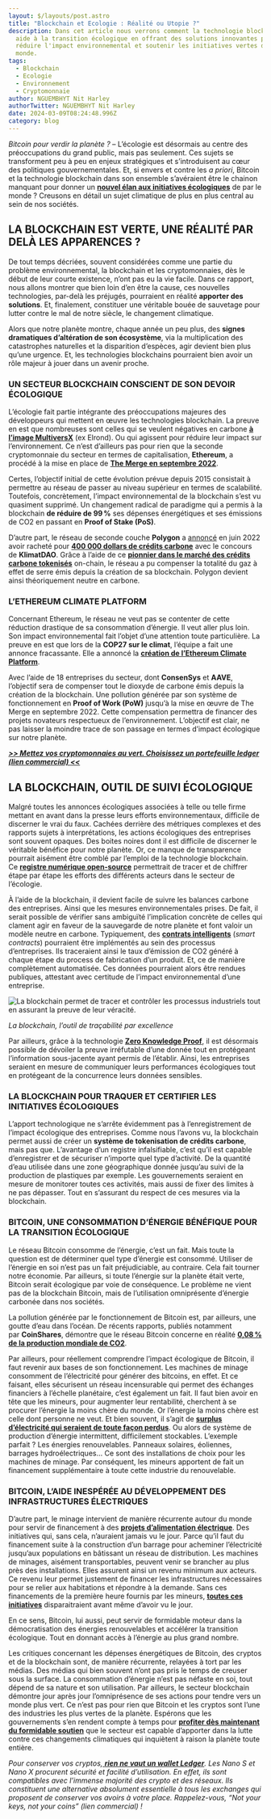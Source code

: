 ```yaml
---
layout: $/layouts/post.astro
title: "Blockchain et Ecologie : Réalité ou Utopie ?"
description: Dans cet article nous verrons comment la technologie blockchain
  aide à la transition écologique en offrant des solutions innovantes pour
  réduire l'impact environnemental et soutenir les initiatives vertes dans le
  monde.
tags:
  - Blockchain
  - Ecologie
  - Environnement
  - Cryptomonnaie
author: NGUEMBHYT Nit Harley
authorTwitter: NGUEMBHYT Nit Harley
date: 2024-03-09T08:24:48.996Z
category: blog
---
```

<!--StartFragment-->

*Bitcoin pour verdir la planète ?* – L’écologie est désormais au centre des préoccupations du grand public, mais pas seulement. Ces sujets se transforment peu à peu en enjeux stratégiques et s’introduisent au cœur des politiques gouvernementales. Et, si envers et contre les *a priori*, Bitcoin et la technologie blockchain dans son ensemble s’avéraient être le chainon manquant pour donner un **[nouvel élan aux initiatives écologiques](https://journalducoin.com/bitcoin/village-italien-minage-bitcoin-hydroelectrique-consommation-electrique/)** de par le monde ? Creusons en détail un sujet climatique de plus en plus central au sein de nos sociétés.

## **LA BLOCKCHAIN EST VERTE, UNE RÉALITÉ PAR DELÀ LES APPARENCES ?**

De tout temps décriées, souvent considérées comme une partie du problème environnemental, la blockchain et les cryptomonnaies, dès le début de leur courte existence, n’ont pas eu la vie facile. Dans ce rapport, nous allons montrer que bien loin d’en être la cause, ces nouvelles technologies, par-delà les préjugés, pourraient en réalité **apporter des solutions**. Et, finalement, constituer une véritable bouée de sauvetage pour lutter contre le mal de notre siècle, le changement climatique.

Alors que notre planète montre, chaque année un peu plus, des **signes dramatiques d’altération de son écosystème**, via la multiplication des catastrophes naturelles et la disparition d’espèces, agir devient bien plus qu’une urgence. Et, les technologies blockchains pourraient bien avoir un rôle majeur à jouer dans un avenir proche.

### **UN SECTEUR BLOCKCHAIN CONSCIENT DE SON DEVOIR ÉCOLOGIQUE**

L’écologie fait partie intégrante des préoccupations majeures des développeurs qui mettent en œuvre les technologies blockchain. La preuve en est que nombreuses sont celles qui se veulent négatives en carbone **[à l’image MultiversX](https://journalducoin.com/guides/acheter-crypto/egld/)** (ex Elrond). Ou qui agissent pour réduire leur impact sur l’environnement. Ce n’est d’ailleurs pas pour rien que la seconde cryptomonnaie du secteur en termes de capitalisation, **Ethereum**, a procédé à la mise en place de **[The Merge en septembre 2022](https://journalducoin.com/ethereum/ethereum-mise-a-jour-hard-fork-shanghai/)**.

Certes, l’objectif initial de cette évolution prévue depuis 2015 consistait à permettre au réseau de passer au niveau supérieur en termes de scalabilité. Toutefois, concrètement, l’impact environnemental de la blockchain s’est vu quasiment supprimé. Un changement radical de paradigme qui a permis à la blockchain **de réduire de 99 %** ses dépenses énergétiques et ses émissions de CO2 en passant en **Proof of Stake (PoS)**.

D’autre part, le réseau de seconde couche **Polygon** a [annoncé](https://www.coindesk.com/consensus-magazine/2022/12/13/sustainable-blockchains/) en juin 2022 avoir racheté pour **[400 000 dollars de crédits carbone](https://journalducoin.com/actualites/polygon-vert-blockchain-ecologie/)** avec le concours de **KlimatDAO**. Grâce à l’aide de ce **[pionnier dans le marché des crédits carbone tokenisés](https://journalducoin.com/actualites/blockchain-championne-ecologie/)** on-chain, le réseau a pu compenser la totalité du gaz à effet de serre émis depuis la création de sa blockchain. Polygon devient ainsi théoriquement neutre en carbone.

### **L’ETHEREUM CLIMATE PLATFORM**

Concernant Ethereum, le réseau ne veut pas se contenter de cette réduction drastique de sa consommation d’énergie. Il veut aller plus loin. Son impact environnemental fait l’objet d’une attention toute particulière. La preuve en est que lors de la **COP27 sur le climat**, l’équipe a fait une annonce fracassante. Elle a annoncé la **[création de l’Ethereum Climate Platform](https://journalducoin.com/ethereum/apres-the-merge-ethereum-souhaite-compenser-empreinte-carbone-passee/)**.

Avec l’aide de 18 entreprises du secteur, dont **ConsenSys** et **AAVE**, l’objectif sera de compenser tout le dioxyde de carbone émis depuis la création de la blockchain. Une pollution générée par son système de fonctionnement en **Proof of Work (PoW)** jusqu’à la mise en œuvre de The Merge en septembre 2022. Cette compensation permettra de financer des projets novateurs respectueux de l’environnement. L’objectif est clair, ne pas laisser la moindre trace de son passage en termes d’impact écologique sur notre planète.

***[\>> Mettez vos cryptomonnaies au vert. Choisissez un portefeuille ledger (lien commercial) <<](https://journalducoin.com/ledger)***

## **LA BLOCKCHAIN, OUTIL DE SUIVI ÉCOLOGIQUE**

Malgré toutes les annonces écologiques associées à telle ou telle firme mettant en avant dans la presse leurs efforts environnementaux, difficile de discerner le vrai du faux. Cachées derrière des métriques complexes et des rapports sujets à interprétations, les actions écologiques des entreprises sont souvent opaques. Des boites noires dont il est difficile de discerner le véritable bénéfice pour notre planète. Or, ce manque de transparence pourrait aisément être comblé par l’emploi de la technologie blockchain. Ce **[registre numérique open-source](https://journalducoin.com/defi/documents-officiels-blockchain-californie/)** permettrait de tracer et de chiffrer étape par étape les efforts des différents acteurs dans le secteur de l’écologie.

À l’aide de la blockchain, il devient facile de suivre les balances carbone des entreprises. Ainsi que les mesures environnementales prises. De fait, il serait possible de vérifier sans ambiguïté l’implication concrète de celles qui clament agir en faveur de la sauvegarde de notre planète et font valoir un modèle neutre en carbone. Typiquement, des **[contrats intelligents](https://journalducoin.com/lexique/smart-contract/)** (*smart contracts*) pourraient être implémentés au sein des processus d’entreprises. Ils traceraient ainsi le taux d’émission de CO2 généré à chaque étape du process de fabrication d’un produit. Et, ce de manière complètement automatisée. Ces données pourraient alors être rendues publiques, attestant avec certitude de l’impact environnemental d’une entreprise.

![La blockchain permet de tracer et contrôler les processus industriels tout en assurant la preuve de leur véracité. ](https://journalducoin-com.exactdn.com/app/uploads/2019/03/chaine-blockchain.png?strip=all&lossy=1&quality=90&webp=90&resize=1200%2C675&ssl=1)

*La blockchain, l’outil de traçabilité par excellence*

Par ailleurs, grâce à la technologie **[Zero Knowledge Proof](https://journalducoin.com/analyses/preuves-a-divulgation-nulle-de-connaissance-zero-knowledge-proofs-zk-snarks-zk-starks/)**, il est désormais possible de dévoiler la preuve irréfutable d’une donnée tout en protégeant l’information sous-jacente ayant permis de l’établir. Ainsi, les entreprises seraient en mesure de communiquer leurs performances écologiques tout en protégeant de la concurrence leurs données sensibles.

### **LA BLOCKCHAIN POUR TRAQUER ET CERTIFIER LES INITIATIVES ÉCOLOGIQUES**

L’apport technologique ne s’arrête évidemment pas à l’enregistrement de l’impact écologique des entreprises. Comme nous l’avons vu, la blockchain permet aussi de créer un **système de tokenisation de crédits carbone**, mais pas que. L’avantage d’un registre infalsifiable, c’est qu’il est capable d’enregistrer et de sécuriser n’importe quel type d’activité. De la quantité d’eau utilisée dans une zone géographique donnée jusqu’au suivi de la production de plastiques par exemple. Les gouvernements seraient en mesure de monitorer toutes ces activités, mais aussi de fixer des limites à ne pas dépasser. Tout en s’assurant du respect de ces mesures via la blockchain.

### **BITCOIN, UNE CONSOMMATION D’ÉNERGIE BÉNÉFIQUE POUR LA TRANSITION ÉCOLOGIQUE**

Le réseau Bitcoin consomme de l’énergie, c’est un fait. Mais toute la question est de déterminer quel type d’énergie est consommé. Utiliser de l’énergie en soi n’est pas un fait préjudiciable, au contraire. Cela fait tourner notre économie. Par ailleurs, si toute l’énergie sur la planète était verte, Bitcoin serait écologique par voie de conséquence. Le problème ne vient pas de la blockchain Bitcoin, mais de l’utilisation omniprésente d’énergie carbonée dans nos sociétés.

La pollution générée par le fonctionnement de Bitcoin est, par ailleurs, une goutte d’eau dans l’océan. De récents rapports, publiés notamment par **CoinShares**, démontre que le réseau Bitcoin concerne en réalité **[0,08 % de la production mondiale de CO2](https://journalducoin.com/bitcoin/bitcoin-rapport-coinshares-ecologie-minage/)**.

Par ailleurs, pour réellement comprendre l’impact écologique de Bitcoin, il faut revenir aux bases de son fonctionnement. Les machines de minage consomment de l’électricité pour générer des bitcoins, en effet. Et ce faisant, elles sécurisent un réseau incensurable qui permet des échanges financiers à l’échelle planétaire, c’est également un fait. Il faut bien avoir en tête que les mineurs, pour augmenter leur rentabilité, cherchent à se procurer l’énergie la moins chère du monde. Or l’énergie la moins chère est celle dont personne ne veut. Et bien souvent, il s’agit de **[surplus d’électricité qui seraient de toute façon perdus](https://journalducoin.com/bitcoin/minage-bitcoin-norvege-guerre-energie/)**. Ou alors de système de production d’énergie intermittent, difficilement stockables. L’exemple parfait ? Les énergies renouvelables. Panneaux solaires, éoliennes, barrages hydroélectriques… Ce sont des installations de choix pour les machines de minage. Par conséquent, les mineurs apportent de fait un financement supplémentaire à toute cette industrie du renouvelable.



### **BITCOIN, L’AIDE INESPÉRÉE AU DÉVELOPPEMENT DES INFRASTRUCTURES ÉLECTRIQUES**

D’autre part, le minage intervient de manière récurrente autour du monde pour servir de financement à des **[projets d’alimentation électrique](https://journalducoin.com/bitcoin/canada-bitcoin-chauffe-maisons-minage/)**. Des initiatives qui, sans cela, n’auraient jamais vu le jour. Parce qu’il faut du financement suite à la construction d’un barrage pour acheminer l’électricité jusqu’aux populations en bâtissant un réseau de distribution. Les machines de minages, aisément transportables, peuvent venir se brancher au plus près des installations. Elles assurent ainsi un revenu minimum aux acteurs. Ce revenu leur permet justement de financer les infrastructures nécessaires pour se relier aux habitations et répondre à la demande. Sans ces financements de la première heure fournis par les mineurs, **[toutes ces initiatives](https://journalducoin.com/bitcoin/conocophillips-vend-dechets-gaziers-pour-miner-bitcoin/)** disparaitraient avant même d’avoir vu le jour.

En ce sens, Bitcoin, lui aussi, peut servir de formidable moteur dans la démocratisation des énergies renouvelables et accélérer la transition écologique. Tout en donnant accès à l’énergie au plus grand nombre.

Les critiques concernant les dépenses énergétiques de Bitcoin, des cryptos et de la blockchain sont, de manière récurrente, relayées à tort par les médias. Des médias qui bien souvent n’ont pas pris le temps de creuser sous la surface. La consommation d’énergie n’est pas néfaste en soi, tout dépend de sa nature et son utilisation. Par ailleurs, le secteur blockchain démontre jour après jour l’omniprésence de ses actions pour tendre vers un monde plus vert. Ce n’est pas pour rien que Bitcoin et les cryptos sont l’une des industries les plus vertes de la planète. Espérons que les gouvernements s’en rendent compte à temps pour **[profiter dès maintenant du formidable soutien](https://journalducoin.com/defi/bitcoin-menace-environnement-defenseurs-repondent/)** que le secteur est capable d’apporter dans la lutte contre ces changements climatiques qui inquiètent à raison la planète toute entière.

*Pour conserver vos cryptos,[ **rien ne vaut un wallet Ledger**](https://journalducoin.com/ledger). Les Nano S et Nano X procurent sécurité et facilité d’utilisation. En effet, ils sont compatibles avec l’immense majorité des crypto et des réseaux. Ils constituent une alternative absolument essentielle à tous les exchanges qui proposent de conserver vos avoirs à votre place. Rappelez-vous, “Not your keys, not your coins” (lien commercial) !*



<!--EndFragment-->